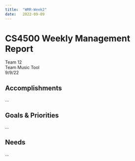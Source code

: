 ```yaml
---
title:  "WMR-Week2"
date:   2022-09-09
---
```

# CS4500 Weekly Management Report

Team 12 \
Team Music Tool \
9/9/22

## Accomplishments

...

## Goals & Priorities

...

## Needs

...

